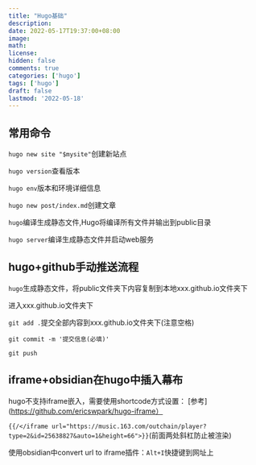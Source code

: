 ```yaml
---
title: "Hugo基础"
description: 
date: 2022-05-17T19:37:00+08:00
image: 
math: 
license: 
hidden: false
comments: true
categories: ['hugo']
tags: ['hugo']
draft: false
lastmod: '2022-05-18'
---
```

## 常用命令 
`hugo new site "$mysite"`创建新站点

`hugo version`查看版本
 
`hugo env`版本和环境详细信息
 
`hugo new post/index.md`创建文章

`hugo`编译生成静态文件,Hugo将编译所有文件并输出到public目录

`hugo server`编译生成静态文件并启动web服务

## hugo+github手动推送流程
`hugo`生成静态文件，将public文件夹下内容复制到本地xxx.github.io文件夹下

进入xxx.github.io文件夹下

`git add .`提交全部内容到xxx.github.io文件夹下(注意空格)

`git commit -m '提交信息(必填)'`

`git push`

## iframe+obsidian在hugo中插入幕布
hugo不支持iframe嵌入，需要使用shortcode方式设置：
[参考](https://github.com/ericswpark/hugo-iframe）

``{{/</iframe url="https://music.163.com/outchain/player?type=2&id=25638827&auto=1&height=66">}}``(前面两处斜杠防止被渲染)

使用obsidian中convert url to iframe插件：`Alt+I`快捷键到网址上




